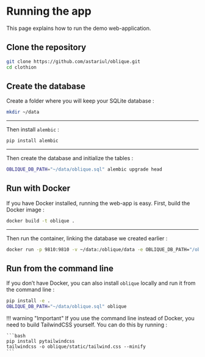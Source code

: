 # Running the app

This page explains how to run the demo web-application.


## Clone the repository

```bash
git clone https://github.com/astariul/oblique.git
cd clothion
```


## Create the database

Create a folder where you will keep your SQLite database :

```bash
mkdir ~/data
```

---

Then install `alembic` :

```bash
pip install alembic
```

---

Then create the database and initialize the tables :

```bash
OBLIQUE_DB_PATH="~/data/oblique.sql" alembic upgrade head
```


## Run with Docker

If you have Docker installed, running the web-app is easy. First, build the Docker image :

```bash
docker build -t oblique .
```

---

Then run the container, linking the database we created earlier :

```bash
docker run -p 9810:9810 -v ~/data:/oblique/data -e OBLIQUE_DB_PATH="/oblique/data/oblique.sql" oblique
```

## Run from the command line

If you don’t have Docker, you can also install `oblique` locally and run it from the command line :

```bash
pip install -e .
OBLIQUE_DB_PATH="~/data/oblique.sql" oblique
```

!!! warning "Important"
    If you use the command line instead of Docker, you need to build TailwindCSS yourself. You can do this by running :

    ```bash
    pip install pytailwindcss
    tailwindcss -o oblique/static/tailwind.css --minify
    ```
